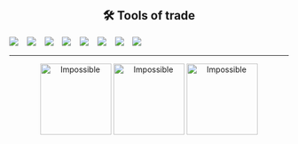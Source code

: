

<h2 align="center"> 🛠 Tools of trade</h2>

<p align="center">

  <img src="https://img.shields.io/badge/-Node.js-339933?logo=Node.js&logoColor=white&style=plastic" />&nbsp;&nbsp;&nbsp;
  <img src="https://img.shields.io/badge/-Javascript-F7DF1E?logo=javascript&logoColor=white&style=plastic" />&nbsp;&nbsp;&nbsp;
  <img src="https://img.shields.io/badge/-HTML5-E34F26?logo=html5&logoColor=white&style=plastic" />&nbsp;&nbsp;&nbsp;
  <img src="https://img.shields.io/badge/-CSS3-1572B6?logo=css3&logoColor=white&style=plastic" />&nbsp;&nbsp;&nbsp;
  <img src="https://img.shields.io/badge/-Bootstrap-7952B3?logo=bootstrap&logoColor=white&style=plastic" />&nbsp;&nbsp;&nbsp;
  <img src="https://img.shields.io/badge/-Git-F05032?logo=Git&logoColor=white&style=plastic" />&nbsp;&nbsp;&nbsp;
  <img src="https://img.shields.io/badge/-NPM-CB3837?logo=npm&logoColor=white&style=plastic" />&nbsp;&nbsp;&nbsp;
  ![](https://www.codewars.com/users/silv999r/badges/micro)
  
</p>

---


<p align="center">

<img alt="Impossible" width="128px" src="https://i.pinimg.com/originals/9b/a2/71/9ba271bda9f06336c7cb07a76d8b4c49.png" />

<img alt="Impossible" width="128px" src="https://cdn3.iconfinder.com/data/icons/impossible-shapes-volume-3/128/1a-512.png" />

<img alt="Impossible" width="128px" src="https://i.pinimg.com/originals/a9/dc/3a/a9dc3ab32e0be9a8a9ba5c6c728b4a00.png" />

</p>


